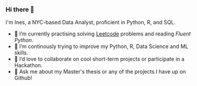### Hi there 👋

I'm Ines, a NYC-based Data Analyst, proficient in Python, R, and SQL.

- 🔭 I’m currently practising solving [Leetcode](https://github.com/IAjimi/Leetcode) problems and reading *Fluent Python*.
- 🌱 I’m continously trying to improve my Python, R, Data Science and ML skills.
- 👯 I’d love to collaborate on cool short-term projects or participate in a Hackathon.
- 💬 Ask me about my Master's thesis or any of the projects I have up on Github!
